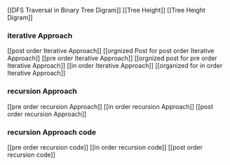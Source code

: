 [[DFS Traversal in Binary Tree Digram]]
[[Tree Height]]
[[Tree Height Digram]]

### iterative Approach
[[post order Iterative Approach]]
[[orgnized  Post for post order Iterative Approach]]
[[pre order Iterative Approach]]
[[orgnized post for pre order Iterative Approach]]
[[in order Iterative Approach]]
[[organized for in order Iterative Approach]]


### recursion Approach
[[pre order recursion Approach]]
[[in order recursion Approach]]
[[post order recursion Approach]]
### recursion Approach code
[[pre order recursion code]]
[[in order recursion code]]
[[post order recursion code]]
